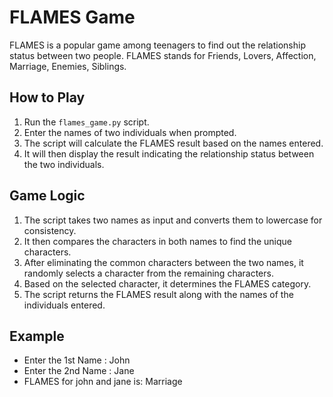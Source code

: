 # FLAMES Game

FLAMES is a popular game among teenagers to find out the relationship status between two people. FLAMES stands for Friends, Lovers, Affection, Marriage, Enemies, Siblings.

## How to Play

1. Run the `flames_game.py` script.
2. Enter the names of two individuals when prompted.
3. The script will calculate the FLAMES result based on the names entered.
4. It will then display the result indicating the relationship status between the two individuals.

## Game Logic

1. The script takes two names as input and converts them to lowercase for consistency.
2. It then compares the characters in both names to find the unique characters.
3. After eliminating the common characters between the two names, it randomly selects a character from the remaining characters.
4. Based on the selected character, it determines the FLAMES category.
5. The script returns the FLAMES result along with the names of the individuals entered.

## Example
- Enter the 1st Name : John
- Enter the 2nd Name : Jane
- FLAMES for john and jane is: Marriage
